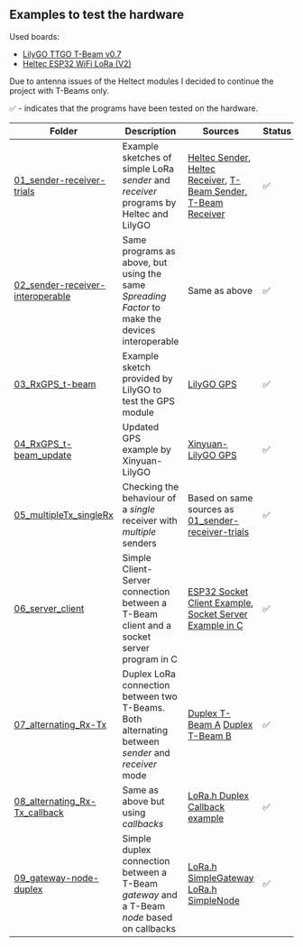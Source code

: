 
## Examples to test the hardware

Used boards: 

- [LilyGO TTGO T-Beam v0.7](http://www.lilygo.cn/prod_view.aspx?TypeId=50033&Id=1237&FId=t3:50033:3)
- [Heltec ESP32 WiFi LoRa (V2)](https://heltec.org/project/wifi-lora-32/)

Due to antenna issues of the Heltect modules I decided to continue the project with T-Beams only.

✅  - indicates that the programs have been tested on the hardware.


|Folder    |Description |Sources |Status  |
|----------|------------|--------|--------|        
|[01_sender-receiver-trials](01_sender-receiver-trials)|Example sketches of simple LoRa *sender* and *receiver* programs by Heltec and LilyGO|[Heltec Sender](https://github.com/HelTecAutomation/Heltec_ESP32/blob/master/examples/LoRa/LoRaSender/LoRaSender.ino), [Heltec Receiver](https://github.com/HelTecAutomation/Heltec_ESP32/blob/master/examples/LoRa/LoRaReceiver/LoRaReceiver.ino), [T-Beam Sender](https://github.com/LilyGO/TTGO-T-Beam/blob/master/OLED_LoRa_Sender/OLED_LoRa_Sender.ino), [T-Beam Receiver](https://github.com/LilyGO/TTGO-T-Beam/blob/master/OLED_LoRa_Receive/OLED_LoRa_Receive.ino)| ✅ |
|[02_sender-receiver-interoperable](02_sender-receiver-interoperable)|Same programs as above, but using the same *Spreading Factor* to make the devices interoperable | Same as above | ✅ |
|[03_RxGPS_t-beam](03_RxGPS_t-beam)|Example sketch provided by LilyGO to test the GPS module |[LilyGO GPS](https://github.com/LilyGO/TTGO-T-Beam/blob/master/GPS/GPS.ino)| ✅ |
|[04_RxGPS_t-beam_update](04_RxGPS_t-beam_update)|Updated GPS example by Xinyuan-LilyGO|[Xinyuan-LilyGO GPS](https://github.com/Xinyuan-LilyGO/LilyGO-T-Beam/blob/master/examples/GPS/TinyGPS_Example/TinyGPS_Example.ino)| ✅ |
|[05_multipleTx_singleRx](05_multipleTx_singleRx)|Checking the behaviour of a *single* receiver with *multiple* senders| Based on same sources as [01_sender-receiver-trials](01_sender-receiver-trials) | ✅ |
|[06_server_client](06_server_client)|Simple Client-Server connection between a T-Beam client and a socket server program in C| [ESP32 Socket Client Example](https://techtutorialsx.com/2018/05/17/esp32-arduino-sending-data-with-socket-client/), [Socket Server Example in C](https://www.binarytides.com/server-client-example-c-sockets-linux/)| ✅ |
|[07_alternating_Rx-Tx](07_alternating_Rx-Tx)|Duplex LoRa connection between two T-Beams. Both alternating between *sender* and *receiver* mode| [Duplex T-Beam A](https://hutscape.com/tutorials/lora-duplex-a-esp32-t-beam) [Duplex T-Beam B](https://hutscape.com/tutorials/lora-duplex-b-esp32-t-beam)| ✅ |
|[08_alternating_Rx-Tx_callback](08_alternating_Rx-Tx_callback)|Same as above but using *callbacks* |[LoRa.h Duplex Callback example](https://github.com/sandeepmistry/arduino-LoRa/blob/master/examples/LoRaDuplexCallback/LoRaDuplexCallback.ino) | ✅ |
|[09_gateway-node-duplex](09_gateway-node-duplex)|Simple duplex connection between a T-Beam *gateway* and a T-Beam *node* based on callbacks|[LoRa.h SimpleGateway](https://github.com/sandeepmistry/arduino-LoRa/blob/master/examples/LoRaSimpleGateway/LoRaSimpleGateway.ino) [LoRa.h SimpleNode](https://github.com/sandeepmistry/arduino-LoRa/tree/master/examples/LoRaSimpleNode) | ✅ |
